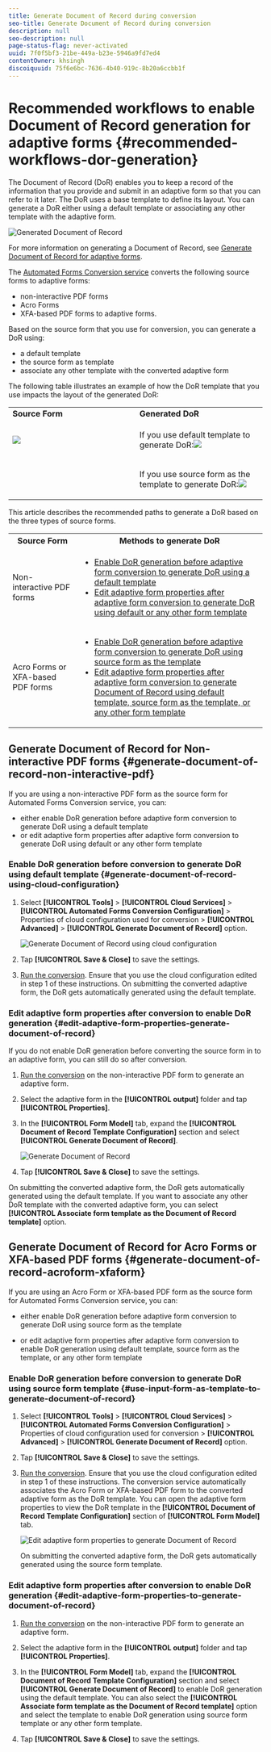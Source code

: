 ```yaml
---
title: Generate Document of Record during conversion
seo-title: Generate Document of Record during conversion
description: null
seo-description: null
page-status-flag: never-activated
uuid: 7f0f5bf3-21be-449a-b23e-5946a9fd7ed4
contentOwner: khsingh
discoiquuid: 75f6e6bc-7636-4b40-919c-8b20a6ccbb1f
---
```


# Recommended workflows to enable Document of Record generation for adaptive forms {#recommended-workflows-dor-generation}

The Document of Record (DoR) enables you to keep a record of the information that you provide and submit in an adaptive form so that you can refer to it later.
The DoR uses a base template to define its layout. You can generate a DoR either using a default template or associating any other template with the adaptive form.

![Generated Document of Record](assets/document_of_record.gif)

For more information on generating a Document of Record, see [Generate Document of Record for adaptive forms](https://helpx.adobe.com/experience-manager/6-5/forms/using/generate-document-of-record-for-non-xfa-based-adaptive-forms.html).

The [Automated Forms Conversion service](../help/introduction-to-automated-form-conversion-service.md) converts the following source forms to adaptive forms:

* non-interactive PDF forms
* Acro Forms
* XFA-based PDF forms to adaptive forms.

Based on the source form that you use for conversion, you can generate a DoR using:

* a default template
* the source form as template
* associate any other template with the converted adaptive form

The following table illustrates an example of how the DoR template that you use impacts the layout of the generated DoR:

<table> 
 <tbody>
  <tr>
   <td width="50%"><strong>Source Form</strong></td> 
   <td width="50%"><strong>Generated DoR</strong></td> 
  </tr>
  <tr>
   <td><p><img src="assets/source_xdp.png" /> </p> </td> 
   <td style="text-align: left;"> <p>If you use default template to generate DoR:<img src="assets/source_form_default.png" /></td> 
  </tr>
  <tr>
   <td></p> </td> 
   <td style="text-align: left;"><p>If you use source form as the template to generate DoR:<img src="assets/source_form_dor.png" /></td> 
  </tr>
 </tbody>
</table>

This article describes the recommended paths to generate a DoR based on the three types of source forms.

<table> 
 <tbody> 
  <tr> 
   <th><strong>Source Form</strong></th> 
   <th><strong>Methods to generate DoR</strong></th> 
  </tr> 
  <tr> 
   <td><p>Non-interactive PDF forms</p></td> 
   <td> 
    <ul> 
     <li><a href="#generate-document-of-record-using-cloud-configuration">Enable DoR generation before adaptive form conversion to generate DoR using a default template</a></li> 
     <li><a href="#edit-adaptive-form-properties-generate-document-of-record">Edit adaptive form properties after adaptive form conversion to generate DoR using default or any other form template</a></li> 
    </ul> </td> 
  </tr>
  <tr> 
   <td><p>Acro Forms or XFA-based PDF forms</p></td> 
   <td> 
    <ul> 
     <li><a href="#use-input-form-as-template-to-generate-document-of-record">Enable DoR generation before adaptive form conversion to generate DoR using source form as the template</a></li> 
     <li><a href="#edit-adaptive-form-properties-to-generate-document-of-record">Edit adaptive form properties after adaptive form conversion to generate Document of Record using default template, source form as the template, or any other form template</a></li> 
    </ul> </td> 
  </tr>    
 </tbody> 
</table>

## Generate Document of Record for Non-interactive PDF forms {#generate-document-of-record-non-interactive-pdf}

If you are using a non-interactive PDF form as the source form for Automated Forms Conversion service, you can:

* either enable DoR generation before adaptive form conversion to generate DoR using a default template
* or edit adaptive form properties after adaptive form conversion to generate DoR using default or any other form template

### Enable DoR generation before conversion to generate DoR using default template {#generate-document-of-record-using-cloud-configuration}

1. Select **[!UICONTROL Tools]** > **[!UICONTROL Cloud Services]** > **[!UICONTROL Automated Forms Conversion Configuration]** > Properties of cloud configuration used for conversion > **[!UICONTROL Advanced]** > **[!UICONTROL Generate Document of Record]** option.

   ![Generate Document of Record using cloud configuration](assets/generate_dor_cloud_config.gif)

1. Tap **[!UICONTROL Save & Close]** to save the settings.

1. [Run the conversion](../help/convert-existing-forms-to-adaptive-forms.md). Ensure that you use the cloud configuration edited in step 1 of these instructions.
On submitting the converted adaptive form, the DoR gets automatically generated using the default template.

### Edit adaptive form properties after conversion to enable DoR generation {#edit-adaptive-form-properties-generate-document-of-record}

If you do not enable DoR generation before converting the source form in to an adaptive form, you can still do so after conversion.

1. [Run the conversion](../help/convert-existing-forms-to-adaptive-forms.md) on the non-interactive PDF form to generate an adaptive form.

1. Select the adaptive form in the **[!UICONTROL output]** folder and tap **[!UICONTROL Properties]**.

1. In the **[!UICONTROL Form Model]** tab, expand the **[!UICONTROL Document of Record Template Configuration]** section and select **[!UICONTROL Generate Document of Record]**.

   ![Generate Document of Record](assets/generate_dor_af_properties.png)

1. Tap **[!UICONTROL Save & Close]** to save the settings.

On submitting the converted adaptive form, the DoR gets automatically generated using the default template. If you want to associate any other DoR template with the converted adaptive form, you can select **[!UICONTROL Associate form template as the Document of Record template]** option.

## Generate Document of Record for Acro Forms or XFA-based PDF forms {#generate-document-of-record-acroform-xfaform}

If you are using an Acro Form or XFA-based PDF form as the source form for Automated Forms Conversion service, you can:

* either enable DoR generation before adaptive form conversion to generate DoR using source form as the template

* or edit adaptive form properties after adaptive form conversion to enable DoR generation using default template, source form as the template, or any other form template

### Enable DoR generation before conversion to generate DoR using source form template {#use-input-form-as-template-to-generate-document-of-record}

1. Select **[!UICONTROL Tools]** > **[!UICONTROL Cloud Services]** > **[!UICONTROL Automated Forms Conversion Configuration]** > Properties of cloud configuration used for conversion > **[!UICONTROL Advanced]** > **[!UICONTROL Generate Document of Record]** option.

1. Tap **[!UICONTROL Save & Close]** to save the settings.

1. [Run the conversion](../help/convert-existing-forms-to-adaptive-forms.md). Ensure that you use the cloud configuration edited in step 1 of these instructions.
The conversion service automatically associates the Acro Form or XFA-based PDF form to the converted adaptive form as the DoR template.
You can open the adaptive form properties to view the DoR template in the **[!UICONTROL Document of Record Template Configuration]** section of **[!UICONTROL Form Model]** tab.

   ![Edit adaptive form properties to generate Document of Record](assets/generate_dor_af_properties_xdp_acro.png)

    On submitting the converted adaptive form, the DoR gets automatically generated using the source form template.

### Edit adaptive form properties after conversion to enable DoR generation {#edit-adaptive-form-properties-to-generate-document-of-record}

1. [Run the conversion](../help/convert-existing-forms-to-adaptive-forms.md) on the non-interactive PDF form to generate an adaptive form.

1. Select the adaptive form in the **[!UICONTROL output]** folder and tap **[!UICONTROL Properties]**.

1. In the **[!UICONTROL Form Model]** tab, expand the **[!UICONTROL Document of Record Template Configuration]** section and select **[!UICONTROL Generate Document of Record]** to enable DoR generation using the default template.
You can also select the **[!UICONTROL Associate form template as the Document of Record template]** option and select the template to enable DoR generation using source form template or any other form template.

1. Tap **[!UICONTROL Save & Close]** to save the settings.
